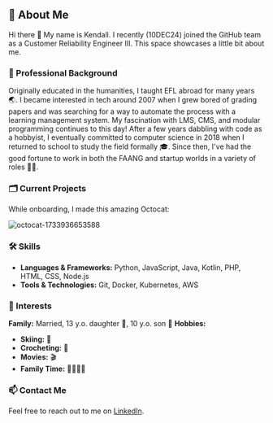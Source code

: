 ## 👤 About Me 
Hi there 👋
My name is Kendall. I recently (10DEC24) joined the GitHub team as a Customer Reliability Engineer III. This space showcases a little bit about me. 

### 💼 Professional Background
Originally educated in the humanities, I taught EFL abroad for many years 🌏. I became interested in tech around 2007 when I grew bored of grading papers and was searching for a way to automate the process with a learning management system. My fascination with LMS, CMS, and modular programming continues to this day! After a few years dabbling with code as a hobbyist, I eventually committed to computer science in 2018 when I returned to school to study the field formally 🎓. Since then, I've had the good fortune to work in both the FAANG and startup worlds in a variety of roles 🧑‍💻. 

### 🗂️ Current Projects
While onboarding, I made this amazing Octocat:

![octocat-1733936653588](https://github.com/user-attachments/assets/3b95b3cc-6027-4bf1-a742-f8761baf8e97)

### 🛠️ Skills
- **Languages & Frameworks:** Python, JavaScript, Java, Kotlin, PHP, HTML, CSS, Node.js
- **Tools & Technologies:** Git, Docker, Kubernetes, AWS

### 🌱 Interests
**Family:** Married, 13 y.o. daughter 👧, 10 y.o. son 👦
**Hobbies:**
- **Skiing:** 🎿
- **Crocheting:** 🧶
- **Movies:** 🎬
- **Family Time:** 👨‍👩‍👧‍👦

### 📫 Contact Me
Feel free to reach out to me on [LinkedIn](https://linkedin.com/in/krshearman).

